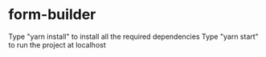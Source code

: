 # form-builder

Type "yarn install" to install all the required dependencies
Type "yarn start" to run the project at localhost